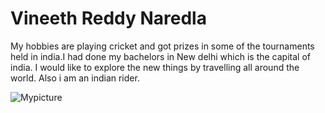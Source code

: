 # Vineeth Reddy Naredla
My hobbies are playing cricket and got prizes in some of the tournaments held in india.I had done my bachelors in New delhi which is the capital of india. I would like to explore the new things by travelling all around the world. Also i am an indian rider.

![Mypicture](./v.jpeg)